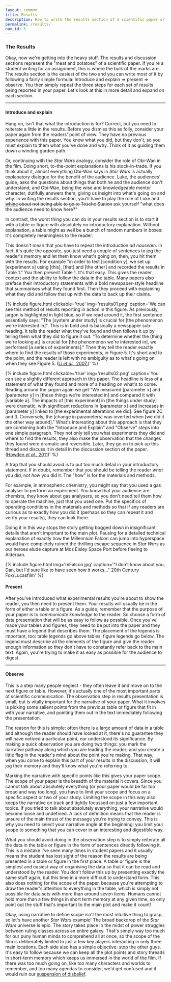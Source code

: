 ```yaml
---
layout: common
title: Results
description: How to write the results section of a scientific paper or report
permalink: /results/
nav_id: 5
---
```

### The Results

Okay, now we're getting into the heavy stuff. The results and discussion sections represent the "meat and potatoes" of a scientific paper. If you're a student writing for an assignment, this is where the bulk of the marks are. The results section is the easiest of the two and you can write most of it by following a fairly simple formula:
Introduce and explain <i class="fa fa-arrow-right" aria-hidden="true"></i><noscript>=></noscript> present <i class="fa fa-arrow-right" aria-hidden="true"></i><noscript>=></noscript> observe. You then simply repeat the three steps for each set of results being reported in your paper. Let's look at this in more detail and expand on each section.

<hr>

#### Introduce and explain

Hang on, isn't that what the introduction is for? Correct, but you need to reiterate a little in the results. Before you dismiss this as folly, consider your paper again from the readers' point of view. They have no previous experience with this paper. You know what you did, but they don't, so you must explain to them what you've done and why. Think of it as guiding them down a winding garden path.

Or, continuing with  the _Star Wars_ analogy, consider the role of Obi-Wan in the film. Doing short, to-the-point explanations is his stock-in-trade. If you think about it, almost everything Obi-Wan says in _Star Wars_ is actually explanatory dialogue for the benefit of the audience. Luke, the audiences' guide, asks the questions about things that both he and the audience don't understand; and Obi-Wan, being the wise and knowledgeable mentor character, dutifully answers them, giving us insight into what's going on and why. In writing the results section, you'll have to play the role of Luke and <strike><a href="https://youtu.be/FKvdrqFSwhQ" target="&#x5f;blank">whine</a> about not being able to go to Tosche Station</strike> ask yourself "what does the audience need to know here?"

In contrast, the worst thing you can do in your results section is to start it with a table or figure with absolutely no introductory explanation. Without explanation, a table might as well be a bunch of random numbers in boxes: it's completely meaningless to the reader.

This doesn't mean that you have to repeat the introduction _ad nauseam_. In fact, it's quite the opposite, you just need a couple of sentences to jog the reader's memory and let them know what's going on, then, you hit them with the results. For example "in order to test [condition y], we set up [experiment x] using [this], [that] and [the other] and recorded the results in Table 1." You then present Table 1. It's that easy. This gives the reader context and the ability to follow the data in the table. Many papers also preface their introductory statements with a bold newspaper-style headline that summarises what they found first. Then they proceed with explaining what they did and follow that up with the data to back up their claims.

{% include figure.html clickable='true' img='results01.png' caption='We can see this method of results reporting in action in this figure. As previously, jargon is highlighted in light blue, so if we read around it, the first sentence essentially says: "The [system under study] is crucial for [the phenomenon we&#x27;re interested in]". This is in bold and is basically a newspaper sub-heading. It tells the reader what they&#x27;ve found and then follows it up by telling them what they did to figure it out: "To determine whether the [thing we&#x27;re looking at] is crucial for [the phenomenon we&#x27;re interested in], we performed [a series of experiments]." Then they tell the reader exactly where to find the results of those experiments, in Figure 5. It&#x27;s short and to the point, and the reader is left with no ambiguity as to what&#x27;s going on when they see Figure 5. (<a href="http://www.ncbi.nlm.nih.gov/pmc/articles/PMC1890518/" target="&#x5f;blank">Li <i>et al.</i>, 2007.</a>)' %}

{% include figure.html clickable='true' img='results02.png' caption='You can see a slightly different approach in this paper. The headline is less of a statement of what they found and more of a heading on what&#x27;s to come. Reading around the jargon again we get "We measured [parameter x] and [parameter y] in [these things we&#x27;re interested in] and compared it with [variable a]. The impacts of [this experiment] in [the things under study] were dramatic, with significant reductions in [parameter x] and increases in [parameter y] linked to [the experimental alterations we did]. See figure 2C and 3. Conversely, the [change in parameters] was inverted when [we did it the other way around]." What&#x27;s interesting about this approach is that they are combining both the "Introduce and Explain" and "Observe" steps into one simple paragraph. They not only tell you what experiments they did and where to find the results, they also make the observation that the changes they found were dramatic and reversible. Later, they go on to pick up this thread and discuss it in detail in the discussion section of the paper. (<a href="http://journals.plos.org/plospathogens/article?id=10.1371/journal.ppat.1002359" target="&#x5f;blank">Howden <i>et al.</i>, 2011</a>)' %}

A trap that you should avoid is to put too much detail in your introductory statement. If in doubt, remember that you should be telling the reader _what_ you did, not _how_ you did it. The "how" is for the materials and methods.

For example, in atmospheric chemistry, you might say that you used a gas analyser to perform an experiment. You know that your audience are chemists, they know about gas analysers, so you don't need tell them how to operate the machine, just that you used one. Put the specifics of operating conditions in the materials and methods so that if any readers are curious as to exactly how you did it (perhaps so they can repeat it and verify your results), they can look there.

Doing it in this way stops the story getting bogged down in insignificant details that aren't important to the main plot. Pausing for a detailed technical explanation of exactly how the Millennium Falcon can jump into hyperspace would have completely ruined the thrilling escape sequence in _Star Wars_ as our heroes elude capture at Mos Eisley Space Port before fleeing to Alderaan.

{% include figure.html img='mFalcon.jpg' caption='"I don&#x27;t know about you, Dan, but I&#x27;d sure like to have seen how it works..." 20th Century Fox/Lucasfilm' %}

#### Present

After you've introduced what experimental results you're about to show the reader, you then need to present them. Your results will usually be in the form of either a table or a figure. As a guide, remember that the purpose of your paper is to <i>communicate knowledge</i> to the reader. So choose a form of data presentation that will be as easy to follow as possible. Once you've made your tables and figures, they need to be put into the paper and they must have a legend that describes them. The placement of the legends is important, too: table legends go above tables, figure legends go below. The legend must describe all the elements of the figure and give the reader enough information so they don't have to constantly refer back to the main text. Again, you're trying to make it as easy as possible for the audience to digest.

<hr>

#### Observe

This is a step many people neglect - they often leave it and move on to the next figure or table. However, it's actually one of the most important parts of scientific communication. The observation step in results presentation is small, but is vitally important for the narrative of your paper. What it involves is picking some salient points from the previous table or figure that fit in with your narrative, and pointing them out in the text immediately following the presentation.

The reason for this is simple: often there is a large amount of data in a table and although the reader should have looked at it, there's no guarantee they will have noticed a particular point, nor understood its significance. By making a quick observation you are doing two things: you mark the narrative pathway along which you are leading the reader; and you create a little flag in the reader's mind about the point you're making. That way, when you come to explain this part of your results in the discussion, it will jog their memory and they'll know what you're referring to.

Marking the narrative with specific points like this gives your paper scope. The scope of your paper is the breadth of the material it covers. Since you cannot talk about absolutely everything (or your paper would be far too broad and way too long), you have to limit your scope and focus on a specific aspect or two of your study. Limiting the scope in this way also keeps the narrative on track and tightly focussed on just a few important topics. If you tried to talk about absolutely everything, your narrative would become loose and undefined. A lack of definition means that the reader is unsure of the main thrust of the message you're trying to convey. This is why you need to select your narrative angle at the beginning: you limit your scope to something that you can cover in an interesting and digestible way.

What you should avoid doing in the observation step is to simply reiterate all the data in the table or figure in the form of sentences directly following it. This is a mistake I've seen many times in student papers and it usually means the student has lost sight of the reason the results are being presented in a table or figure in the first place. A table or figure is the simplest and easiest way of organising the data so that it can be read and understood by the reader. You don't follow this up by presenting exactly the same stuff again, but this time in a more difficult to understand form. This also does nothing for the scope of the paper, because you're attempting to draw the reader's attention to everything in the table, which is simply not possible for data sets with more than around seven items. Humans cannot hold more than a few things in short term memory at any given time, so only point out the stuff that's important to the main plot and make it count!

Okay, using narrative to define scope isn't the most intuitive thing to grasp, so let's have another <i>Star Wars</i> example! The broad backdrop of the _Star Wars_ universe is epic. The story takes place in the midst of power struggles between ruling classes across an entire galaxy. That's simply way too much for our puny human minds to comprehend all at once, so the scope of the film is deliberately limited to just a few key players interacting in only three main locations. Each side also has a simple objective: stop the other guys. It's easy to follow because we can keep all the plot points and story threads in short-term memory which keeps us immersed in the world of the film. If there was too much going on, like too many characters and worlds to remember, and too many agendas to consider, we'd get confused and it would ruin our <a href="https://en.wikipedia.org/wiki/Suspension_of_disbelief" target="&#x5f;blank">suspension of disbelief</a>.
